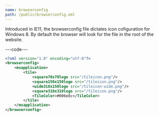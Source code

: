 ```yaml
---
name: browserconfig
path: /public/browserconfig.xml
---
```


Introduced in IE11, the browserconfig file dictates icon cofiguration for Windows 8. By default the browser will look for the file in the root of the website.

---code---

```xml
<?xml version="1.0" encoding="utf-8"?>
<browserconfig>
	<msapplication>
		<tile>
			<square70x70logo src="/tileicon.png"/>
			<square150x150logo src="/tileicon.png"/>
			<wide310x150logo src="/tileicon-wide.png"/>
			<square310x310logo src="/tileicon.png"/>
			<TileColor>#006e8c</TileColor>
		</tile>
	</msapplication>
</browserconfig>
```